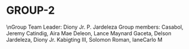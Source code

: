 # GROUP-2
\nGroup Team Leader:
Diony Jr. P. Jardeleza
Group members:
Casabol, Jeremy
Catindig, Aira Mae
Deleon, Lance Maynard
Gaceta, Delson
Jardeleza, Diony Jr.
Kabigting III, Solomon
Roman, IaneCarlo M
